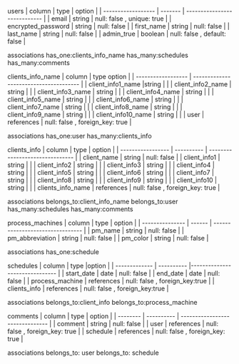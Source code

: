 
users
| column             | type    | option                       | 
| ------------------ | ------- | ---------------------------- | 
| email              | string  | null: false , unique: true   | 
| encrypted_password | string  | null: false                  | 
| first_name         | string  | null: false                  | 
| last_name          | string  | null: false                  | 
| admin_true         | boolean | null: false , default: false | 

associations
has_one:clients_info_name
has_many:schedules
has_many:comments

clients_info_name
| column             | type   option                                | 
| ------------------ | --------------------------------------       | 
| client_info1_name  |string      |                                 | 
| client_info2_name  | string     |                                 | 
| client_info3_name  | string     |                                 | 
| client_info4_name  | string     |                                 | 
| client_info5_name  | string     |                                 | 
| client_info6_name  | string     |                                 | 
| client_info7_name  | string     |                                 | 
| client_info8_name  | string     |                                 | 
| client_info9_name  | string     |                                 | 
| client_info10_name | string     |                                 | 
| user               | references | null: false , foreign_key: true |

associations
has_one:user
has_many:clients_info


clients_info
| column            | type       | option                          | 
| ----------------- | ---------- | ------------------------------- | 
| client_name       | string     | null: false                     | 
| client_info1      | string     |                                 | 
| client_info2      | string     |                                 | 
| client_info3      | string     |                                 | 
| client_info4      | string     |                                 | 
| client_info5      | string     |                                 | 
| client_info6      | string     |                                 | 
| client_info7      | string     |                                 | 
| client_info8      | string     |                                 | 
| client_info9      | string     |                                 | 
| client_info10     | string     |                                 | 
| clients_info_name | references | null: false , foreign_key: true | 

associations
belongs_to:client_info_name
belongs_to:user
has_many:schedules
has_many:comments

process_machines
| column          | type   | option                           | 
| --------------- | ------ | -------------------------------- | 
| pm_name         | string | null: false                      | 
| pm_abbreviation | string | null: false                      | 
| pm_color        | string | null: false                      |

associations
has_one:schedule


schedules
| column          | type       |option                          | 
| -------------   | ---------- |------------------------------- | 
| start_date      | date       | null: false                    | 
| end_date        | date       | null: false                    | 
| process_machine | references | null: false , foreign_key:true | 
| clients_info    | references | null: false , foreign_key:true | 

associations
belongs_to:client_info
belongs_to:process_machine

comments
| column   | type       | option                          | 
| -------- | ---------- | ------------------------------- | 
| comment  | string     | null: false                     | 
| user     | references | null: false , foreign_key: true | 
| schedule | references | null: false , foreign_key: true | 

associations
belongs_to: user
belongs_to: schedule




